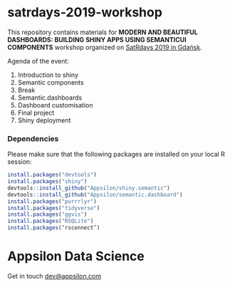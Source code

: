 # satrdays-2019-workshop

This repository contains materials for **MODERN AND BEAUTIFUL DASHBOARDS: BUILDING SHINY APPS USING SEMANTICUI COMPONENTS** workshop organized on [SatRdays 2019 in Gdańsk](https://gdansk2019.satrdays.org/).

Agenda of the event:

1. Introduction to shiny
2. Semantic components
3. Break
4. Semantic.dashboards
5. Dashboard customisation
6. Final project
7. Shiny deployment

### Dependencies

Please make sure that the following packages are installed on your local R session:

```r
install.packages("devtools")
install.packages("shiny")
devtools::install_github("Appsilon/shiny.semantic")
devtools::install_github("Appsilon/semantic.dashboard")
install.packages("purrrlyr")
install.packages("tidyverse")
install.packages("ggvis")
install.packages("RSQLite")
install.packages(‘rsconnect’)
```

Appsilon Data Science
=====================

Get in touch [dev@appsilon.com](dev@appsilon.com)
